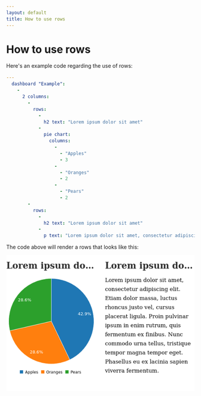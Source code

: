 ```yaml
---
layout: default
title: How to use rows
---
```


# How to use rows
Here's an example code regarding the use of rows: 

```yaml
---
  dashboard "Example": 
    - 
      2 columns: 
        - 
          rows: 
            - 
              h2 text: "Lorem ipsum dolor sit amet"
            - 
              pie chart: 
                columns: 
                  - 
                    - "Apples"
                    - 3
                  - 
                    - "Oranges"
                    - 2
                  - 
                    - "Pears"
                    - 2
        - 
          rows: 
            - 
              h2 text: "Lorem ipsum dolor sit amet"
            - 
              p text: "Lorem ipsum dolor sit amet, consectetur adipiscing elit. Etiam dolor massa, luctus rhoncus justo vel, cursus placerat ligula. Proin pulvinar ipsum in enim rutrum, quis fermentum ex finibus. Nunc commodo urna tellus, tristique tempor magna tempor eget. Phasellus eu ex lacinia sapien viverra fermentum."

```
The code above will render a rows that looks like this:

![](../screenshots/rows.png)
